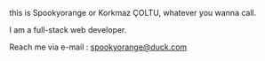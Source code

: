 this is Spookyorange or Korkmaz ÇOLTU, whatever you wanna call.

I am a full-stack web developer.

Reach me via e-mail : spookyorange@duck.com


<!---
spookyorange/spookyorange is a ✨ special ✨ repository because its `README.md` (this file) appears on your GitHub profile.
You can click the Preview link to take a look at your changes.
--->

